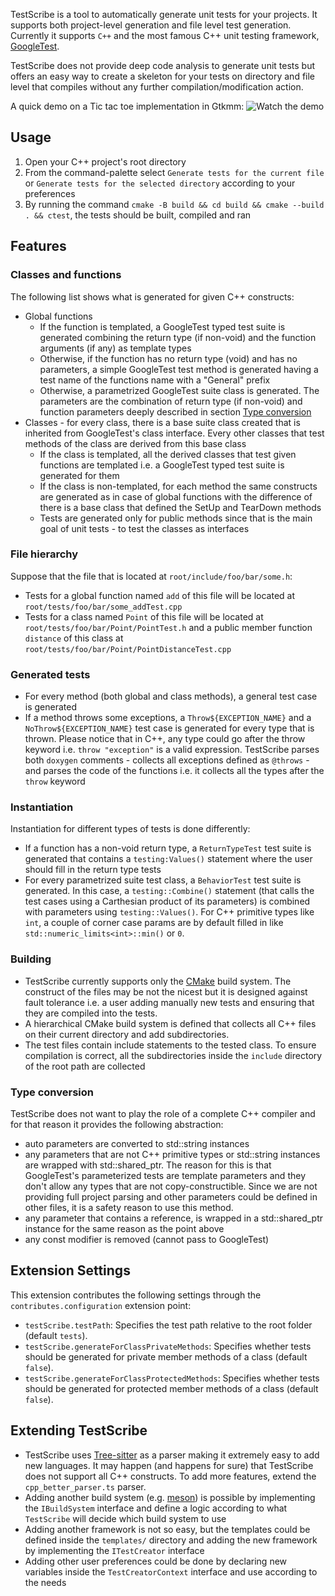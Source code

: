 TestScribe is a tool to automatically generate unit tests for your projects. It supports both project-level generation and
file level test generation. Currently it supports `C++` and the most famous C++ unit testing framework, [GoogleTest](https://github.com/google/googletest).

TestScribe does not provide deep code analysis to generate unit tests but offers an easy way to create a skeleton for your tests on directory and file level
that compiles without any further compilation/modification action.

A quick demo on a Tic tac toe implementation in Gtkmm:
![Watch the demo](docs/demo.gif)


## Usage 

1. Open your C++ project's root directory
2. From the command-palette select `Generate tests for the current file` or `Generate tests for the selected directory` according to your preferences
3. By running the command `cmake -B build && cd build && cmake --build . && ctest`, the tests should be built, compiled and ran

## Features

### Classes and functions

The following list shows what is generated for given C++ constructs:
- Global functions
  - If the function is templated, a GoogleTest typed test suite is generated combining the return type (if non-void) and the function arguments (if any) as template types
  - Otherwise, if the function has no return type (void) and has no parameters, a simple GoogleTest test method is generated having a test name of the functions name with a "General" prefix
  - Otherwise, a parametrized GoogleTest suite class is generated. The parameters are the combination of return type (if non-void) and function parameters deeply described in section [Type conversion](#type-conversion)
- Classes - for every class, there is a base suite class created that is inherited from GoogleTest's class interface. Every other classes that test methods of the class are derived from this base class
  - If the class is templated, all the derived classes that test given functions are templated i.e. a GoogleTest typed test suite is generated for them
  - If the class is non-templated, for each method the same constructs are generated as in case of global functions with the difference of there is a base class that defined the SetUp and TearDown methods
  - Tests are generated only for public methods since that is the main goal of unit tests - to test the classes as interfaces

### File hierarchy

Suppose that the file that is located at `root/include/foo/bar/some.h`:
- Tests for a global function named `add` of this file will be located at `root/tests/foo/bar/some_addTest.cpp`
- Tests for a class named `Point` of this file will be located at `root/tests/foo/bar/Point/PointTest.h` and a public member function `distance` of this class at `root/tests/foo/bar/Point/PointDistanceTest.cpp`

### Generated tests

- For every method (both global and class methods), a general test case is generated
- If a method throws some exceptions, a `Throw${EXCEPTION_NAME}` and a `NoThrow${EXCEPTION_NAME}` test case is generated for every type that is thrown. Please notice that in C++, any type could go after the throw keyword i.e. `throw "exception"` is a valid expression. TestScribe parses both `doxygen` comments - collects all exceptions defined as `@throws` - and parses the code of the functions i.e. it collects all the types after the `throw` keyword

### Instantiation

Instantiation for different types of tests is done differently:
- If a function has a non-void return type, a `ReturnTypeTest` test suite is generated that contains a `testing:Values()` statement where the user should fill in the return type tests
- For every parametrized suite test class, a `BehaviorTest` test suite is generated. In this case, a `testing::Combine()` statement (that calls the test cases using a Carthesian product of its parameters) is combined with parameters using `testing::Values()`. For C++ primitive types like `int`, a couple of corner case params are by default filled in like `std::numeric_limits<int>::min()` or `0`.

### Building

- TestScribe currently supports only the [CMake](https://cmake.org/) build system. The construct of the files may be not the nicest but it is designed against fault tolerance i.e. a user adding manually new tests and ensuring that they are compiled into the tests.
- A hierarchical CMake build system is defined that collects all C++ files on their current directory and add subdirectories.
- The test files contain include statements to the tested class. To ensure compilation is correct, all the subdirectories inside the `include` directory of the root path are collected

### Type conversion 

TestScribe does not want to play the role of a complete C++ compiler and for that reason it provides the following abstraction:
- auto parameters are converted to std::string instances
- any parameters that are not C++ primitive types or std::string instances are wrapped with std::shared_ptr. The reason for this is that GoogleTest's parameterized tests are template parameters and they don't allow any types that are not copy-constructible. Since we are not providing full project parsing and other parameters could be defined in other files, it is a safety reason to use this method.
- any parameter that contains a reference, is wrapped in a std::shared_ptr instance for the same reason as the point above
- any const modifier is removed (cannot pass to GoogleTest)


## Extension Settings

This extension contributes the following settings through the `contributes.configuration` extension point:

* `testScribe.testPath`: Specifies the test path relative to the root folder (default `tests`).
* `testScribe.generateForClassPrivateMethods`: Specifies whether tests should be generated for private member methods of a class (default `false`).
* `testScribe.generateForClassProtectedMethods`: Specifies whether tests should be generated for protected member methods of a class (default `false`).


## Extending TestScribe

- TestScribe uses [Tree-sitter](https://tree-sitter.github.io/tree-sitter/) as a parser making it extremely easy to add new languages. It may happen (and happens for sure) that TestScribe does not support all C++ constructs. To add more features, extend the `cpp_better_parser.ts` parser.
- Adding another build system (e.g. [meson](https://mesonbuild.com/)) is possible by implementing the `IBuildSystem` interface and define a logic according to what `TestScribe` will decide which build system to use
- Adding another framework is not so easy, but the templates could be defined inside the `templates/` directory and adding the new framework by implementing the `ITestCreator` interface
- Adding other user preferences could be done by declaring new variables inside the `TestCreatorContext` interface and use according to the needs

